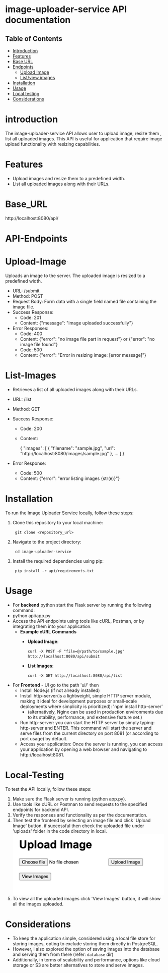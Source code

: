 # image-uploader-service API documentation

## Table of Contents
- [Introduction](#introduction)
- [Features](#Features)
- [Base URL](#Base_URL)
- [Endpoints](#API-Endpoints)
  - [Upload Image](#Upload-Image)
  - [List/view images](#List-Images)
- [Installation](#Installation)
- [Usage](#Usage)
- [Local testing](#Local-Testing)
- [Considerations](#Considerations)

# introduction
The image-uploader-service API allows user to upload image, resize them , list all uploaded images.
This API is useful for application that require image upload functionality with resizing capabilities.

# Features
- Upload images and resize them to a predefined width.
- List all uploaded images along with their URLs.

# Base_URL

http://localhost:8080/api/

# API-Endpoints

# Upload-Image
Uploads an image to the server. The uploaded image is resized to a predefined width.

* URL: /submit
* Method: POST
* Request Body: Form data with a single field named file containing the image file.
* Success Response:
  *  Code: 201
  *  Content: {"message": "image uploaded successfully"}
* Error Responses:
  *  Code: 400
  *  Content: {"error": "no image file part in request"} or {"error": "no image file found"}
  *  Code: 500
  *  Content: {"error": "Error in resizing image: [error message]"}
# List-Images
- Retrieves a list of all uploaded images along with their URLs.

* URL: /list
* Method: GET
* Success Response:
  * Code: 200
  * Content:
  

    {
      "images": [
          {
              "filename": "sample.jpg",
              "url": "http://localhost:8080/images/sample.jpg"
          },
          ...
           ]
           }

* Error Response:
  * Code: 500
  * Content: {"error": "error listing images {str(e)}"}

# Installation
To run the Image Uploader Service locally, follow these steps:

1. Clone this repository to your local machine:
     

        git clone <repository_url>

2. Navigate to the project directory:

        cd image-uploader-service


3. Install the required dependencies using pip:

        pip install -r api/requirements.txt


# Usage
* For **backend** python start the Flask server by running the following command:
* python api/app.py
* Access the API endpoints using tools like cURL, Postman, or by integrating them into your application.
  * **Example cURL Commands**
    *  **Upload Image**: 
  
           curl -X POST -F "file=@/path/to/sample.jpg" http://localhost:8080/api/submit
    *  **List Images**:  
          
           curl -X GET http://localhost:8080/api/list

* For **Frontend** - UI go to the path 'ui/' then
  - Install Node.js (if not already installed)
  - Install http-server(is a lightweight, simple HTTP server module, making it ideal for development purposes or small-scale deployments where simplicity is prioritized): 
    'npm install http-server'
    * (alternatively, Nginx can be used in production environments due to its stability, performance, and extensive feature set.)
  - Run http-server: you can start the HTTP server by simply typing: http-server and ENTER.
    This command will start the server and serve files from the current directory on port 8081 (or according to port usage) by default.
  - Access your application: Once the server is running, you can access your application by opening a web browser and navigating to http://localhost:8081.

# Local-Testing
To test the API locally, follow these steps:

1. Make sure the Flask server is running (python app.py).
2. Use tools like cURL or Postman to send requests to the specified endpoints for backend API.
3. Verify the responses and functionality as per the documentation.
4. Then test the frontend by selecting an image file and click 'Upload Image' button. if successful then check the uploaded file under 'uploads' folder in the code directory in local.
   ![Frontend UI Page](uploads/UI_Page.jpg)
5. To view all the uploaded images click 'View Images' button, it will show all the images uploaded.


# Considerations
- To keep the application simple, considered using a local file store for storing images, opting to exclude storing them directly in PostgreSQL. 
- However, I also explored the option of saving images into the database and serving them from there (refer: `database` dir)
- Additionally, in terms of scalability and performance, options like cloud storage or S3 are better alternatives to store and serve images.
